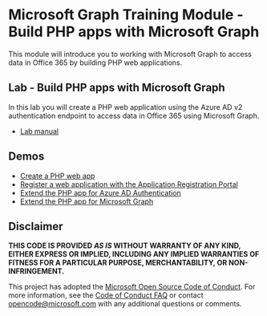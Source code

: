 # Microsoft Graph Training Module - Build PHP apps with Microsoft Graph

This module will introduce you to working with Microsoft Graph to access data in Office 365 by building PHP web applications.

## Lab - Build PHP apps with Microsoft Graph

In this lab you will create a PHP web application using the Azure AD v2 authentication endpoint to access data in Office 365 using Microsoft Graph.

- [Lab manual](./Lab.md)

## Demos

- [Create a PHP web app](Demos/01-create-app)
- [Register a web application with the Application Registration Portal](Demos/02-arp-app)
- [Extend the PHP app for Azure AD Authentication](Demos/03-add-aad-auth)
- [Extend the PHP app for Microsoft Graph](Demos/04-add-msgraph)

## Disclaimer

**THIS CODE IS PROVIDED *AS IS* WITHOUT WARRANTY OF ANY KIND, EITHER EXPRESS OR IMPLIED, INCLUDING ANY IMPLIED WARRANTIES OF FITNESS FOR A PARTICULAR PURPOSE, MERCHANTABILITY, OR NON-INFRINGEMENT.**

This project has adopted the [Microsoft Open Source Code of Conduct](https://opensource.microsoft.com/codeofconduct/). For more information, see the [Code of Conduct FAQ](https://opensource.microsoft.com/codeofconduct/faq/) or contact [opencode@microsoft.com](mailto:opencode@microsoft.com) with any additional questions or comments.